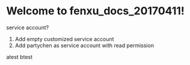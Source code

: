 # Welcome to fenxu_docs_20170411!
service account?
1. Add empty customized service account
2. Add partychen as service account with read permission  


atest
btest
